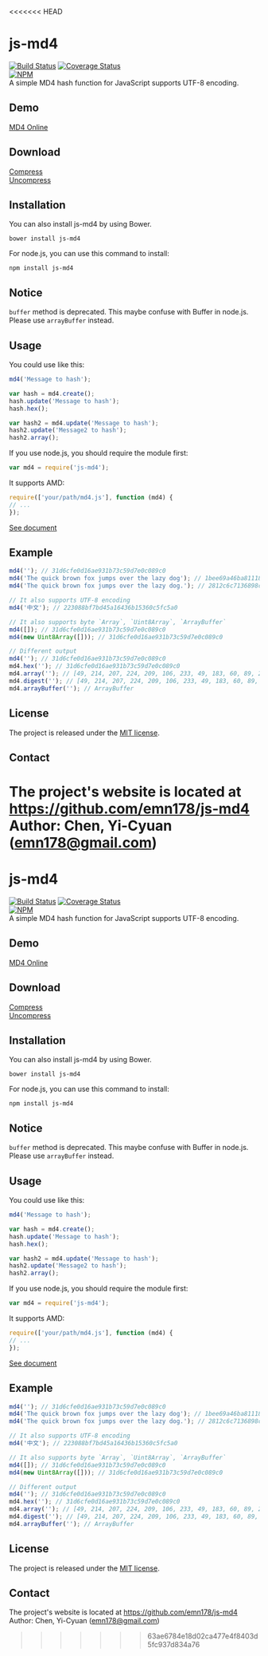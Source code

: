 <<<<<<< HEAD
# js-md4
[![Build Status](https://travis-ci.org/emn178/js-md4.svg?branch=master)](https://travis-ci.org/emn178/js-md4)
[![Coverage Status](https://coveralls.io/repos/emn178/js-md4/badge.svg?branch=master)](https://coveralls.io/r/emn178/js-md4?branch=master)  
[![NPM](https://nodei.co/npm/js-md4.png?stars&downloads)](https://nodei.co/npm/js-md4/)  
A simple MD4 hash function for JavaScript supports UTF-8 encoding.

## Demo
[MD4 Online](http://emn178.github.io/online-tools/md4.html)  

## Download
[Compress](https://raw.github.com/emn178/js-md4/master/build/md4.min.js)  
[Uncompress](https://raw.github.com/emn178/js-md4/master/src/md4.js)

## Installation
You can also install js-md4 by using Bower.

    bower install js-md4

For node.js, you can use this command to install:

    npm install js-md4

## Notice
`buffer` method is deprecated. This maybe confuse with Buffer in node.js. Please use `arrayBuffer` instead.

## Usage
You could use like this:
```JavaScript
md4('Message to hash');

var hash = md4.create();
hash.update('Message to hash');
hash.hex();

var hash2 = md4.update('Message to hash');
hash2.update('Message2 to hash');
hash2.array();
```
If you use node.js, you should require the module first:
```JavaScript
var md4 = require('js-md4');
```
It supports AMD:
```JavaScript
require(['your/path/md4.js'], function (md4) {
// ...
});
```
[See document](https://emn178.github.com/js-md4/doc/)

## Example
```JavaScript
md4(''); // 31d6cfe0d16ae931b73c59d7e0c089c0
md4('The quick brown fox jumps over the lazy dog'); // 1bee69a46ba811185c194762abaeae90
md4('The quick brown fox jumps over the lazy dog.'); // 2812c6c7136898c51f6f6739ad08750e

// It also supports UTF-8 encoding
md4('中文'); // 223088bf7bd45a16436b15360c5fc5a0

// It also supports byte `Array`, `Uint8Array`, `ArrayBuffer`
md4([]); // 31d6cfe0d16ae931b73c59d7e0c089c0
md4(new Uint8Array([])); // 31d6cfe0d16ae931b73c59d7e0c089c0

// Different output
md4(''); // 31d6cfe0d16ae931b73c59d7e0c089c0
md4.hex(''); // 31d6cfe0d16ae931b73c59d7e0c089c0
md4.array(''); // [49, 214, 207, 224, 209, 106, 233, 49, 183, 60, 89, 215, 224, 192, 137, 192]
md4.digest(''); // [49, 214, 207, 224, 209, 106, 233, 49, 183, 60, 89, 215, 224, 192, 137, 192]
md4.arrayBuffer(''); // ArrayBuffer
```

## License
The project is released under the [MIT license](http://www.opensource.org/licenses/MIT).

## Contact
The project's website is located at https://github.com/emn178/js-md4  
Author: Chen, Yi-Cyuan (emn178@gmail.com)
=======
# js-md4
[![Build Status](https://travis-ci.org/emn178/js-md4.svg?branch=master)](https://travis-ci.org/emn178/js-md4)
[![Coverage Status](https://coveralls.io/repos/emn178/js-md4/badge.svg?branch=master)](https://coveralls.io/r/emn178/js-md4?branch=master)  
[![NPM](https://nodei.co/npm/js-md4.png?stars&downloads)](https://nodei.co/npm/js-md4/)  
A simple MD4 hash function for JavaScript supports UTF-8 encoding.

## Demo
[MD4 Online](http://emn178.github.io/online-tools/md4.html)  

## Download
[Compress](https://raw.github.com/emn178/js-md4/master/build/md4.min.js)  
[Uncompress](https://raw.github.com/emn178/js-md4/master/src/md4.js)

## Installation
You can also install js-md4 by using Bower.

    bower install js-md4

For node.js, you can use this command to install:

    npm install js-md4

## Notice
`buffer` method is deprecated. This maybe confuse with Buffer in node.js. Please use `arrayBuffer` instead.

## Usage
You could use like this:
```JavaScript
md4('Message to hash');

var hash = md4.create();
hash.update('Message to hash');
hash.hex();

var hash2 = md4.update('Message to hash');
hash2.update('Message2 to hash');
hash2.array();
```
If you use node.js, you should require the module first:
```JavaScript
var md4 = require('js-md4');
```
It supports AMD:
```JavaScript
require(['your/path/md4.js'], function (md4) {
// ...
});
```
[See document](https://emn178.github.com/js-md4/doc/)

## Example
```JavaScript
md4(''); // 31d6cfe0d16ae931b73c59d7e0c089c0
md4('The quick brown fox jumps over the lazy dog'); // 1bee69a46ba811185c194762abaeae90
md4('The quick brown fox jumps over the lazy dog.'); // 2812c6c7136898c51f6f6739ad08750e

// It also supports UTF-8 encoding
md4('中文'); // 223088bf7bd45a16436b15360c5fc5a0

// It also supports byte `Array`, `Uint8Array`, `ArrayBuffer`
md4([]); // 31d6cfe0d16ae931b73c59d7e0c089c0
md4(new Uint8Array([])); // 31d6cfe0d16ae931b73c59d7e0c089c0

// Different output
md4(''); // 31d6cfe0d16ae931b73c59d7e0c089c0
md4.hex(''); // 31d6cfe0d16ae931b73c59d7e0c089c0
md4.array(''); // [49, 214, 207, 224, 209, 106, 233, 49, 183, 60, 89, 215, 224, 192, 137, 192]
md4.digest(''); // [49, 214, 207, 224, 209, 106, 233, 49, 183, 60, 89, 215, 224, 192, 137, 192]
md4.arrayBuffer(''); // ArrayBuffer
```

## License
The project is released under the [MIT license](http://www.opensource.org/licenses/MIT).

## Contact
The project's website is located at https://github.com/emn178/js-md4  
Author: Chen, Yi-Cyuan (emn178@gmail.com)
>>>>>>> 63ae6784e18d02ca477e4f8403d5fc937d834a76
